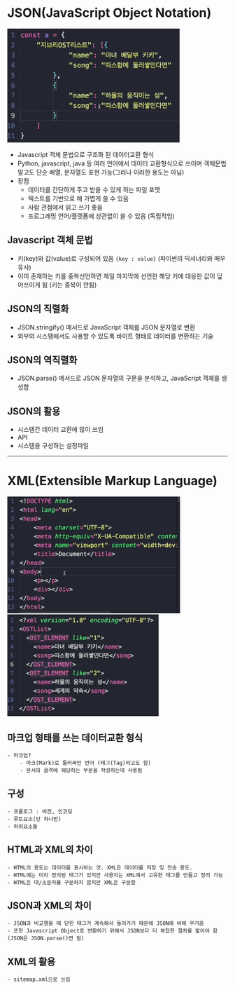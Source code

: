 # JSON(JavaScript Object Notation)
![JSON 예시](img/json.PNG)
- Javascript 객체 문법으로 구조화 된 데이터교환 형식
- Python, javascript, java 등 여러 언어에서 데이터 교환형식으로 쓰이며 객체문법 말고도 단순 배열, 문자열도 표현 가능(그러나 이러한 용도는 아님)
- 장점
    - 데이터를 간단하게 주고 받을 수 있게 하는 파일 포맷
    - 텍스트를 기반으로 해 가볍게 쓸 수 있음
    - 사람 관점에서 읽고 쓰기 좋음
    - 프로그래밍 언어/플랫폼에 상관없이 쓸 수 있음 (독립적임)

## Javascript 객체 문법
- 키(key)와 값(value)로 구성되어 있음 `{key : value}` (파이썬의 딕셔너리와 매우 유사)
- 이미 존재하는 키를 중복선언하면 제일 마지막에 선언한 해당 키에 대응한 값이 덮어쓰이게 됨 (키는 중복이 안됨)

## JSON의 직렬화
- JSON.stringify() 메서드로 JavaScript 객체를 JSON 문자열로 변환
- 외부의 시스템에서도 사용할 수 있도록 바이트 형태로 데이터를 변환하는 기술

## JSON의 역직렬화
- JSON.parse() 메서드로 JSON 문자열의 구문을 분석하고, JavaScript 객체를 생성함

## JSON의 활용
- 시스템간 데이터 교환에 많이 쓰임
- API
- 시스템을 구성하는 설정파일


---

# XML(Extensible Markup Language)
![HTML 예시](img/html.PNG)
![XML 예시](img/xml.PNG)
## 마크업 형태를 쓰는 데이터교환 형식
    - 마크업?
        - 마크(Mark)로 둘러싸인 언어 (태그(Tag)라고도 함)
        - 문서의 골격에 해당하는 부분을 작성하는데 사용됨

## 구성
    - 프롤로그 : 버전, 인코딩
    - 루트요소(단 하나만)
    - 하위요소들

## HTML과 XML의 차이
    - HTML의 용도는 데이터를 표시하는 것. XML은 데이터를 저장 및 전송 용도.
    - HTML에는 미리 정의된 태그가 있지만 사용자는 XML에서 고유한 태그를 만들고 정의 가능
    - HTML은 대/소문자를 구분하지 않지만 XML은 구분함

## JSON과 XML의 차이
    - JSON과 비교했을 때 닫힌 태그가 계속해서 들어가기 때문에 JSON에 비해 무거움
    - 또한 Javascript Object로 변환하기 위해서 JSON보다 더 복잡한 절차를 밟아야 함 (JSON은 JSON.parse()면 됨)

## XML의 활용
    - sitemap.xml으로 쓰임